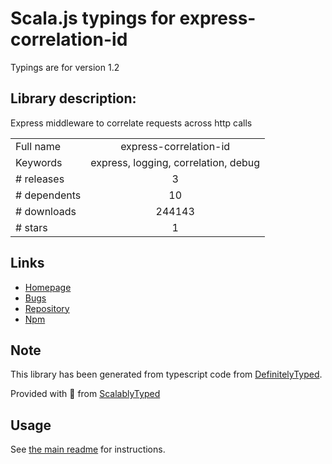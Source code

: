 
# Scala.js typings for express-correlation-id

Typings are for version 1.2

## Library description:
Express middleware to correlate requests across http calls

|                    |                 |
| ------------------ | :-------------: |
| Full name          | express-correlation-id |
| Keywords           | express, logging, correlation, debug |
| # releases         | 3 |
| # dependents       | 10 |
| # downloads        | 244143 |
| # stars            | 1 |

## Links
- [Homepage](https://github.com/toboid/express-correlation-id#readme)
- [Bugs](https://github.com/toboid/express-correlation-id/issues)
- [Repository](https://github.com/toboid/express-correlation-id)
- [Npm](https://www.npmjs.com/package/express-correlation-id)
    


## Note
This library has been generated from typescript code from [DefinitelyTyped](https://definitelytyped.org).

Provided with :purple_heart: from [ScalablyTyped](https://github.com/oyvindberg/ScalablyTyped)

## Usage
See [the main readme](../../readme.md) for instructions.


